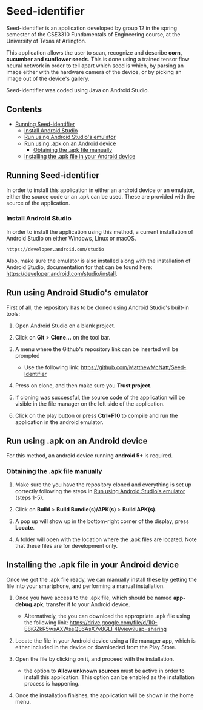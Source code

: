 # Seed-identifier

Seed-identifier is an application developed by group 12 in the spring semester of the CSE3310 Fundamentals of Engineering course, at the University of Texas at Arlington.

This application allows the user to scan, recognize and describe **corn, cucumber and sunflower seeds**. This is done using a trained tensor flow neural network in order to tell apart which seed is which, by parsing an image either with the hardware camera of the device, or by picking an image out of the device's gallery.

Seed-identifier was coded using Java on Android Studio.

## Contents

- [Running Seed-identifier](#running-seed-identifier)
    - [Install Android Studio](#install-android-studio)
    - [Run using Android Studio's emulator](#run-using-android-studios-emulator)
    - [Run using .apk on an Android device](#run-using-apk-on-an-android-device)
        - [Obtaining the .apk file manually](#obtaining-the-apk-file-manually)
    - [Installing the .apk file in your Android device](#installing-the-apk-file-in-your-android-device)

## Running Seed-identifier

In order to install this application in either an android device or an emulator, either the source code or an .apk can be used. These are provided with the source of the application.

### Install Android Studio

In order to install the application using this method, a current installation of Android Studio on either Windows, Linux or macOS.

    https://developer.android.com/studio

Also, make sure the emulator is also installed along with the installation of Android Studio, documentation for that can be found here: <https://developer.android.com/studio/install>.

## Run using Android Studio's emulator

First of all, the repository has to be cloned using Android Studio's built-in tools:

1. Open Android Studio on a blank project.

2. Click on **Git** > **Clone...** on the tool bar.

3. A menu where the Github's repository link can be inserted will be prompted
    * Use the following link: <https://github.com/MatthewMcNatt/Seed-Identifier>

4. Press on clone, and then make sure you **Trust project**.

5. If cloning was successful, the source code of the application will be visible in the file manager on the left side of the application.

6. Click on the play button or press **Ctrl+F10** to compile and run the application in the android emulator. 

## Run using .apk on an Android device

For this method, an android device running **android 5+** is required.

### Obtaining the .apk file manually

1. Make sure the you have the repository cloned and everything is set up correctly following the steps in [Run using Android Studio's emulator](#run-using-android-studios-emulator) (steps 1-5).

2. Click on **Build** > **Build Bundle(s)/APK(s)** > **Build APK(s)**.

3. A pop up will show up in the bottom-right corner of the display, press **Locate**.

4. A folder will open with the location where the .apk files are located. Note that these files are for development only.

## Installing the .apk file in your Android device

Once we got the .apk file ready, we can manually install these by getting the file into your smartphone, and performing a manual installation.

1. Once you have access to the .apk file, which should be named **app-debug.apk**, transfer it to your Android device.
    - Alternatively, the you can download the appropriate .apk file using the following link: <https://drive.google.com/file/d/1I0-E8iGZkR5wsAXWseQE6AsX7y8GLF4I/view?usp=sharing>

2. Locate the file in your Android device using a file manager app, which is either included in the device or downloaded from the Play Store.
3. Open the file by clicking on it, and proceed with the installation.
    - the option to **Allow unknown sources** must be active in order to install this application. This option can be enabled as the installation process is happening.

4. Once the installation finishes, the application will be shown in the home menu.


